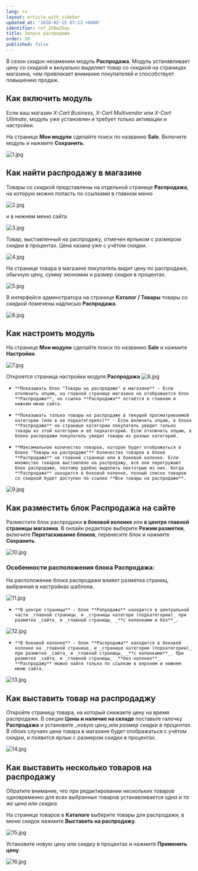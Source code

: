 ```yaml
---
lang: ru
layout: article_with_sidebar
updated_at: '2018-02-15 07:13 +0400'
identifier: ref_2V0wZ5qu
title: Запуск распродажи
order: 50
published: false
---
```

В сезон скидок незаменим модуль **Распродажа**. Модуль устанавливает цену со скидкой и визуально выделяет товар со скидкой на страницах магазина, чем привлекает внимание покупателей и способствует повышению продаж.

## Как включить модуль

Если ваш магазин _X-Cart Business, X-Cart Multivendor_ или _X-Cart Ultimate_, модуль уже установлен и требует только активации и настройки.

На странице **Мои модули** сделайте поиск по названию **Sale**. Включите модуль и нажмите **Сохранить**.

![1.jpg]({{site.baseurl}}/attachments/ref_2V0wZ5qu/1.jpg)

## Как найти распродажу в магазине

Товары со скидкой представлены на отдельной странице **Распродажа**, на которую можно попасть по ссылками в главном меню

![2.jpg]({{site.baseurl}}/attachments/ref_2V0wZ5qu/2.jpg)

 и в нижнем меню сайта

![3.jpg]({{site.baseurl}}/attachments/ref_2V0wZ5qu/3.jpg)

Товар, выставленный на распродажу, отмечен ярлыком с размером скидки в процентах. Цена казана уже с учётом скидки. 

![4.jpg]({{site.baseurl}}/attachments/ref_2V0wZ5qu/4.jpg)

На странице товара в магазине покупатель видит цену по распродаже, обычную цену, сумму экономии и размер скидки в процентах.

![5.jpg]({{site.baseurl}}/attachments/ref_2V0wZ5qu/5.jpg)

В интерфейсе админстратора на странице **Каталог / Товары** товары со скидкой помечены надписью **Распродажа**.

![6.jpg]({{site.baseurl}}/attachments/ref_2V0wZ5qu/6.jpg)

## Как настроить модуль

На странице **Мои модули** сделайте поиск по названию **Sale** и нажмите **Настройки**.

![7.jpg]({{site.baseurl}}/attachments/ref_2V0wZ5qu/7.jpg)

Откроется страница настройки модуля **Распродажа**
![8.jpg]({{site.baseurl}}/attachments/ref_2V0wZ5qu/8.jpg)

-     **Показывать блок "Товары на распродаже" в магазине** - Если отключить опцию, на главной странице магазина не отображается блок **Распродажа**, но ссылка **Распродажа** остаётся в главном и нижнем меню сайта.
 
-     **Показывать только товары на распродаже в текущей просматриваемой категории (или в ее подкатегориях)** - Если включить опцию, в блоке **Распродажа** на странице категории покупатель увидит только товары из этой категории и её подкатегорий. Если отключить опцию, в блоке распродажи покупатель увидит товары из разных категорий.
 
-     **Максимальное количество товаров, которое будет отображаться в блоке "Товары на распродаже"** Количество товаров в блоке **Распродажа** на главной странице или в боковой колонке. Если множество товаров выставлено на распродажу, все они перегружают блок распродажи, поэтому удобно выделить нектотрые из них. Когда **Распродажа** находится в боковой колонке, полный список товаров со скидкой будет доступен по ссылке **Все товары на распродаже**.

![9.jpg]({{site.baseurl}}/attachments/ref_2V0wZ5qu/9.jpg)

## Как разместить блок **Распродажа** на сайте

Разместите блок распродажи **в боковой колонке** или **в центре главной страницы магазина**. В онлайн редакторе выберите **Режим разметки**, включите  **Перетаскивание блоков**, перенесите блок и нажмите **Сохранить**.

![10.jpg]({{site.baseurl}}/attachments/ref_2V0wZ5qu/10.jpg)

### Особенности расположения блока **Распродажа**:

На расположение блока распродажи влияет разметка страниц, выбранная в настройках шаблона.

![11.jpg]({{site.baseurl}}/attachments/ref_2V0wZ5qu/11.jpg)

-     **В центре страницы** - блок **Рапродажа** находится в центральной части _главной страницы_ и _страницы категори (подкатегории)_ при разметке _сайта_ и _главной страницы_ _**с колонками и без**_.

![12.jpg]({{site.baseurl}}/attachments/ref_2V0wZ5qu/12.jpg)
 
-     **В боковой колонке** - блок **Распродажа** находится в боковой колонке на _главной странице_ и _странице категории (подкатегории)_ при разметке _сайта_ и _главной страницы_ _**с колонками**_. При разметке _сайта_ и _главной страницы_ _**без колонок**_ **Распродажу** можно найти только по ссылкам в верхнем и нижнем меню сайта.

![13.jpg]({{site.baseurl}}/attachments/ref_2V0wZ5qu/13.jpg)

## Как выставить товар на распродаджу

Откройте страницу товара, на который снижаете цену на время распродажи. В секции **Цены и наличие на складе** поставьте галочку **Распродажа** и установите _новую цену_или _размер скидки в процентах_. В обоих случаях цена товара в магазине будет отображаться с учётом скидки, и появится ярлык с размером скидки в процентах.

![14.jpg]({{site.baseurl}}/attachments/ref_2V0wZ5qu/14.jpg)

## Как выставить несколько товаров на распродажу

Обратите внимание, что при редактировании нескольких товаров одновременно для всех выбранных товаров устанавливается _одна и та же цена или скидка_.

На странице товаров в **Каталоге** выберите товары для распродажи, в меню скидок нажмите **Выставить на распродажу**.

![15.jpg]({{site.baseurl}}/attachments/ref_2V0wZ5qu/15.jpg)

Установите новую цену или скидку в процентах и нажмите **Применить цену**. 

![16.jpg]({{site.baseurl}}/attachments/ref_2V0wZ5qu/16.jpg)










